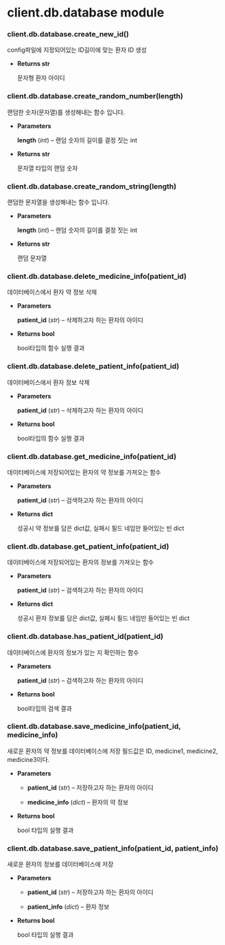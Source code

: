 # client.db.database module


### client.db.database.create_new_id()
config파일에 지정되어있는 ID길이에 맞는 환자 ID 생성


* **Returns str**

    문자형 환자 아이디



### client.db.database.create_random_number(length)
랜덤한 숫자(문자열)를 생성해내는 함수 입니다.


* **Parameters**

    **length** (*int*) – 랜덤 숫자의 길이를 결정 짓는 int



* **Returns str**

    문자열 타입의 랜덤 숫자



### client.db.database.create_random_string(length)
랜덤한 문자열을 생성해내는 함수 입니다.


* **Parameters**

    **length** (*int*) – 랜덤 숫자의 길이를 결정 짓는 int



* **Returns str**

    랜덤 문자열



### client.db.database.delete_medicine_info(patient_id)
데이터베이스에서 환자 약 정보 삭제


* **Parameters**

    **patient_id** (*str*) – 삭제하고자 하는 환자의 아이디



* **Returns bool**

    bool타입의 함수 실행 결과



### client.db.database.delete_patient_info(patient_id)
데이터베이스에서 환자 정보 삭제


* **Parameters**

    **patient_id** (*str*) – 삭제하고자 하는 환자의 아이디



* **Returns bool**

    bool타입의 함수 실행 결과



### client.db.database.get_medicine_info(patient_id)
데이터베이스에 저장되어있는 환자의 약 정보를 가져오는 함수


* **Parameters**

    **patient_id** (*str*) – 검색하고자 하는 환자의 아이디



* **Returns dict**

    성공시 약 정보를 담은 dict값, 실패시 필드 네임만 들어있는 빈 dict



### client.db.database.get_patient_info(patient_id)
데이터베이스에 저장되어있는 환자의 정보를 가져오는 함수


* **Parameters**

    **patient_id** (*str*) – 검색하고자 하는 환자의 아이디



* **Returns dict**

    성공시 환자 정보를 담은 dict값, 실패시 필드 네임만 들어있는 빈 dict



### client.db.database.has_patient_id(patient_id)
데이터베이스에 환자의 정보가 있는 지 확인하는 함수


* **Parameters**

    **patient_id** (*str*) – 검색하고자 하는 환자의 아이디



* **Returns bool**

    bool타입의 검색 결과



### client.db.database.save_medicine_info(patient_id, medicine_info)
새로운 환자의 약 정보를 데이터베이스에 저장 
필드값은 ID, medicine1, medicine2, medicine3이다.


* **Parameters**

    
    * **patient_id** (*str*) – 저장하고자 하는 환자의 아이디


    * **medicine_info** (*dict*) – 환자의 약 정보



* **Returns bool**

    bool 타입의 실행 결과



### client.db.database.save_patient_info(patient_id, patient_info)
새로운 환자의 정보를 데이터베이스에 저장


* **Parameters**

    
    * **patient_id** (*str*) – 저장하고자 하는 환자의 아이디


    * **patient_info** (*dict*) – 환자 정보



* **Returns bool**

    bool 타입의 실행 결과
